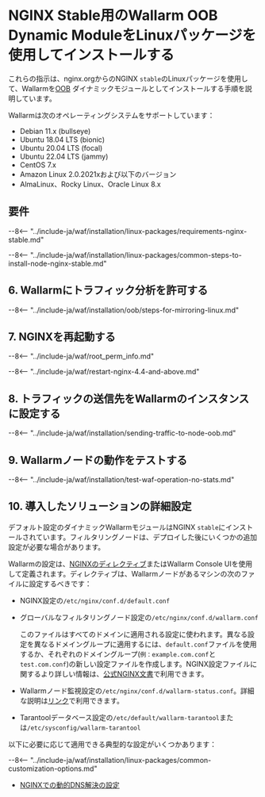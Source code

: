 [img-wl-console-users]:             ../../../../images/check-user-no-2fa.png
[wallarm-status-instr]:             ../../../../admin-en/configure-statistics-service.md
[memory-instr]:                     ../../../../admin-en/configuration-guides/allocate-resources-for-node.md
[waf-directives-instr]:             ../../../../admin-en/configure-parameters-en.md
[ptrav-attack-docs]:                ../../../../attacks-vulns-list.md#path-traversal
[attacks-in-ui-image]:           ../../../../images/admin-guides/test-attacks-quickstart.png
[waf-mode-instr]:                   ../../../../admin-en/configure-wallarm-mode.md
[logging-instr]:                    ../../../../admin-en/configure-logging.md
[proxy-balancer-instr]:             ../../../../admin-en/using-proxy-or-balancer-en.md
[process-time-limit-instr]:         ../../../../admin-en/configure-parameters-en.md#wallarm_process_time_limit
[configure-selinux-instr]:          ../../../../admin-en/configure-selinux.md
[configure-proxy-balancer-instr]:   ../../../../admin-en/configuration-guides/access-to-wallarm-api-via-proxy.md
[update-instr]:                     ../../../../updating-migrating/nginx-modules.md
[install-postanalytics-docs]:        ../../../../admin-en/installation-postanalytics-en.md
[dynamic-dns-resolution-nginx]:     ../../../../admin-en/configure-dynamic-dns-resolution-nginx.md
[waf-mode-recommendations]:          ../../../../about-wallarm/deployment-best-practices.md#follow-recommended-onboarding-steps
[ip-lists-docs]:                    ../../../../user-guides/ip-lists/overview.md
[versioning-policy]:                ../../../../updating-migrating/versioning-policy.md#version-list
[install-postanalytics-instr]:      ../../../../admin-en/installation-postanalytics-en.md
[img-node-with-several-instances]:  ../../../../images/user-guides/nodes/wallarm-node-with-two-instances.png
[img-create-wallarm-node]:      ../../../../images/user-guides/nodes/create-cloud-node.png
[nginx-custom]:                 ../../../custom/custom-nginx-version.md
[node-token]:                       ../../../../quickstart.md#deploy-the-wallarm-filtering-node
[api-token]:                        ../../../../user-guides/settings/api-tokens.md
[wallarm-token-types]:              ../../../../user-guides/nodes/nodes.md#api-and-node-tokens-for-node-creation
[platform]:                         ../../../../installation/supported-deployment-options.md
[oob-advantages-limitations]:       ../../overview.md#advantages-and-limitations
[web-server-mirroring-examples]:    ../overview.md#examples-of-web-server-configuration-for-traffic-mirroring
[img-grouped-nodes]:                ../../../../images/user-guides/nodes/grouped-nodes.png

# NGINX Stable用のWallarm OOB Dynamic ModuleをLinuxパッケージを使用してインストールする

これらの指示は、nginx.orgからのNGINX `stable`のLinuxパッケージを使用して、Wallarmを[OOB](../overview.md) ダイナミックモジュールとしてインストールする手順を説明しています。

Wallarmは次のオペレーティングシステムをサポートしています：

* Debian 11.x (bullseye)
* Ubuntu 18.04 LTS (bionic)
* Ubuntu 20.04 LTS (focal)
* Ubuntu 22.04 LTS (jammy)
* CentOS 7.x
* Amazon Linux 2.0.2021xおよび以下のバージョン
* AlmaLinux、Rocky Linux、Oracle Linux 8.x

## 要件

--8<-- "../include-ja/waf/installation/linux-packages/requirements-nginx-stable.md"

--8<-- "../include-ja/waf/installation/linux-packages/common-steps-to-install-node-nginx-stable.md"

## 6. Wallarmにトラフィック分析を許可する

--8<-- "../include-ja/waf/installation/oob/steps-for-mirroring-linux.md"

## 7. NGINXを再起動する

--8<-- "../include-ja/waf/root_perm_info.md"

--8<-- "../include-ja/waf/restart-nginx-4.4-and-above.md"

## 8. トラフィックの送信先をWallarmのインスタンスに設定する

--8<-- "../include-ja/waf/installation/sending-traffic-to-node-oob.md"

## 9. Wallarmノードの動作をテストする

--8<-- "../include-ja/waf/installation/test-waf-operation-no-stats.md"

## 10. 導入したソリューションの詳細設定

デフォルト設定のダイナミックWallarmモジュールはNGINX `stable`にインストールされています。フィルタリングノードは、デプロイした後にいくつかの追加設定が必要な場合があります。

Wallarmの設定は、[NGINXのディレクティブ](../../../../admin-en/configure-parameters-en.md)またはWallarm Console UIを使用して定義されます。ディレクティブは、Wallarmノードがあるマシンの次のファイルに設定するべきです：

* NGINX設定の`/etc/nginx/conf.d/default.conf`
* グローバルなフィルタリングノード設定の`/etc/nginx/conf.d/wallarm.conf`

    このファイルはすべてのドメインに適用される設定に使われます。異なる設定を異なるドメイングループに適用するには、`default.conf`ファイルを使用するか、それぞれのドメイングループ(`例：example.com.conf`と`test.com.conf`)の新しい設定ファイルを作成します。NGINX設定ファイルに関するより詳しい情報は、[公式NGINX文書](https://nginx.org/en/docs/beginners_guide.html)で利用できます。
* Wallarmノード監視設定の`/etc/nginx/conf.d/wallarm-status.conf`。詳細な説明は[リンク][wallarm-status-instr]で利用できます。
* Tarantoolデータベース設定の`/etc/default/wallarm-tarantool`または`/etc/sysconfig/wallarm-tarantool`

以下に必要に応じて適用できる典型的な設定がいくつかあります：

--8<-- "../include-ja/waf/installation/linux-packages/common-customization-options.md"

* [NGINXでの動的DNS解決の設定][dynamic-dns-resolution-nginx]